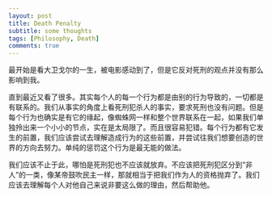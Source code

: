 ```yaml
---
layout: post
title: Death Penalty
subtitle: some thoughts
tags: [Philosophy, Death]
comments: true
---
```


最开始是看大卫戈尔的一生，被电影感动到了，但是它反对死刑的观点并没有那么影响到我。

直到最近又看了很多。其实每个人的每一个行为都是由别的行为导致的，一切都是有联系的。我们从事实的角度上看死刑犯杀人的事实，要求死刑也没有问题。但是每个行为也确实是有它的缘起，像蜘蛛网一样和整个世界联系在一起，如果我们单独拎出来一个小小的节点，实在是太局限了。而且很容易犯错。每个行为都有它发生的前置，我们应该尝试去理解造成行为的这些前置，并尝试往我们想要创造的世界的方向去努力。单纯的惩罚这个行为是最无能的做法。

我们应该不止于此，哪怕是死刑犯也不应该就放弃。不应该把死刑犯区分到“非人”的一类，像某帝鼓吹民主一样，那就相当于把我们作为人的资格抛弃了。我们应该去理解每个人对他自己来说非要这么做的理由，然后帮助他。

